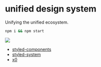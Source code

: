 # unified design system

Unifying the unified ecosystem.

```sh
npm i && npm start
```

![](https://github.com/unifiedjs/design-system/blob/master/screenshot.png)

*   [styled-components][]
*   [styled-system][]
*   [x0][]

[styled-components]: https://github.com/styled-components

[styled-system]: https://github.com/jxnblk/styled-system

[x0]: https://github.com/c8r/x0
